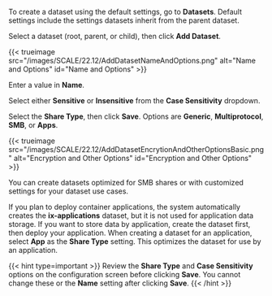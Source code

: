 &NewLine;

To create a dataset using the default settings, go to **Datasets**.
Default settings include the settings datasets inherit from the parent dataset.

Select a dataset (root, parent, or child), then click **Add Dataset**.

{{< trueimage src="/images/SCALE/22.12/AddDatasetNameAndOptions.png" alt="Name and Options" id="Name and Options" >}}

Enter a value in **Name**.

Select either **Sensitive** or **Insensitive** from the **Case Sensitivity** dropdown.

Select the **Share Type**, then click **Save**.
Options are **Generic**, **Multiprotocol**, **SMB**, or **Apps**.

{{< trueimage src="/images/SCALE/22.12/AddDatasetEncrytionAndOtherOptionsBasic.png" alt="Encryption and Other Options" id="Encryption and Other Options" >}}

You can create datasets optimized for SMB shares or with customized settings for your dataset use cases.

If you plan to deploy container applications, the system automatically creates the **ix-applications** dataset, but it is not used for application data storage.
If you want to store data by application, create the dataset first, then deploy your application.
When creating a dataset for an application, select **App** as the **Share Type** setting. This optimizes the dataset for use by an application.

{{< hint type=important >}}
Review the **Share Type** and **Case Sensitivity** options on the configuration screen before clicking **Save**.
You cannot change these or the **Name** setting after clicking **Save**.
{{< /hint >}}
